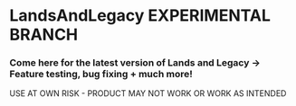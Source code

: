 # LandsAndLegacy EXPERIMENTAL BRANCH

### Come here for the latest version of Lands and Legacy -> Feature testing, bug fixing + much more!

USE AT OWN RISK - PRODUCT MAY NOT WORK OR WORK AS INTENDED

